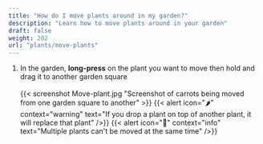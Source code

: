 ```yaml
---
title: "How do I move plants around in my garden?"
description: "Learn how to move plants around in your garden"
draft: false
weight: 202
url: "plants/move-plants"
---
```


1. In the garden, **long-press** on the plant you want to move then hold and drag it to another garden square<br /><br />
{{< screenshot Move-plant.jpg "Screenshot of carrots being moved from one garden square to another" >}}
{{< alert icon="🌶️" context="warning" text="If you drop a plant on top of another plant, it will replace that plant" />}}
{{< alert icon="🥬" context="info" text="Multiple plants can't be moved at the same time" />}}
